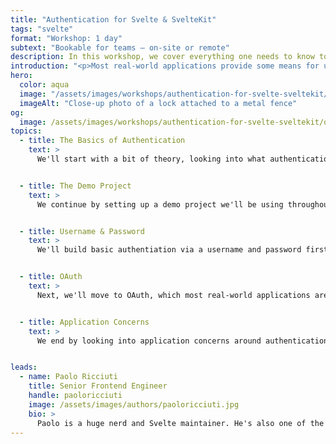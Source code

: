 ```yaml
---
title: "Authentication for Svelte & SvelteKit"
tags: "svelte"
format: "Workshop: 1 day"
subtext: "Bookable for teams – on-site or remote"
description: In this workshop, we cover everything one needs to know to implement authentication in Svelte and SvelteKit so that it's functional, secure, and maintainable.
introduction: "<p>Most real-world applications provide some means for users to authenticate – either to get access to the application at all, or to get access to specific functionality or data within the application. Since authentication is a critical topic though, it's important to get it right. In this workshop, we cover everything one needs to know to implement authentication in Svelte and SvelteKit so that it's functional, secure, and maintainable.</p>"
hero:
  color: aqua
  image: "/assets/images/workshops/authentication-for-svelte-sveltekit/lock.jpg"
  imageAlt: "Close-up photo of a lock attached to a metal fence"
og:
  image: /assets/images/workshops/authentication-for-svelte-sveltekit/og-image.jpg
topics:
  - title: The Basics of Authentication
    text: >
      We'll start with a bit of theory, looking into what authentication is, what the options are to implement authentication in web apps and what the relevant security aspects are to keep in mind.


  - title: The Demo Project
    text: >
      We continue by setting up a demo project we'll be using throughout the workshop to set up a full authentication system.


  - title: Username & Password
    text: >
      We'll build basic authentiation via a username and password first as a simple and straight forward means for users to login.


  - title: OAuth
    text: >
      Next, we'll move to OAuth, which most real-world applications are likely to use. We'll look into the theory behind the approach and implement authentication via an OAuth provider in the demo project.


  - title: Application Concerns
    text: >
      We end by looking into application concerns around authentication like deciding whether a user is currently logged in, and rendering the according UI, seamlessly moving the authentication state between the browser and the server side of a SvelteKit application, or persisting the authentication state beyond refreshs.


leads:
  - name: Paolo Ricciuti
    title: Senior Frontend Engineer
    handle: paoloricciuti
    image: /assets/images/authors/paoloricciuti.jpg
    bio: >
      Paolo is a huge nerd and Svelte maintainer. He's also one of the creators of <a href="https://sveltelab.dev">sveltelab.dev</a> - a REPL for SvelteKit.
---
```


<!--break-->
